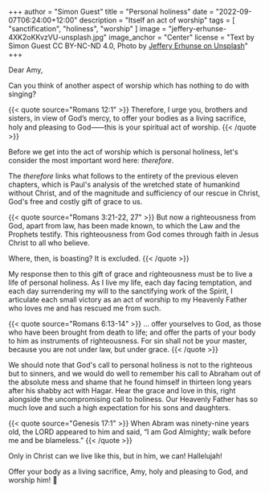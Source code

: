 +++
author = "Simon Guest"
title = "Personal holiness"
date = "2022-09-07T06:24:00+12:00"
description = "Itself an act of worship"
tags = [ "sanctification", "holiness", "worship" ]
image = "jeffery-erhunse-4XK2oKKvzVU-unsplash.jpg"
image_anchor = "Center"
license = "Text by Simon Guest CC BY-NC-ND 4.0, Photo by [Jeffery Erhunse on Unsplash](https://unsplash.com/photos/4XK2oKKvzVU)"
+++

Dear Amy,

Can you think of another aspect of worship which has nothing to do with singing?

{{< quote source="Romans 12:1" >}}
Therefore, I urge you, brothers and sisters, in view of God’s mercy, to offer your bodies as a living sacrifice, holy and pleasing to God⸺this is your spiritual act of worship.
{{< /quote >}}

Before we get into the act of worship which is personal holiness, let's consider the most important word here: _therefore_.

The _therefore_ links what follows to the entirety of the previous eleven chapters, which is Paul's analysis of the wretched state of humankind without Christ, and of the magnitude and sufficiency of our rescue in Christ, God's free and costly gift of grace to us.

{{< quote source="Romans 3:21-22, 27" >}}
But now a righteousness from God, apart from law, has been made known, to which the Law and the Prophets testify. This righteousness from God comes through faith in Jesus Christ to all who believe.

Where, then, is boasting? It is excluded.
{{< /quote >}}

My response then to this gift of grace and righteousness must be to live a life of personal holiness. As I live my life, each day facing temptation, and each day surrendering my will to the sanctifying work of the Spirit, I articulate each small victory as an act of worship to my Heavenly Father who loves me and has rescued me from such.

{{< quote source="Romans 6:13-14" >}}
... offer yourselves to God, as those who have been brought from death to life; and offer the parts of your body to him as instruments of righteousness. For sin shall not be your master, because you are not under law, but under grace.
{{< /quote >}}

We should note that God's call to personal holiness is not to the righteous but to sinners, and we would do well to remember his call to Abraham out of the absolute mess and shame that he found himself in thirteen long years after his shabby act with Hagar. Hear the grace and love in this, right alongside the uncompromising call to holiness. Our Heavenly Father has so much love and such a high expectation for his sons and daughters.

{{< quote source="Genesis 17:1" >}}
When Abram was ninety-nine years old, the LORD appeared to him and said, “I am God Almighty; walk before me and be blameless.”
{{< /quote >}}

Only in Christ can we live like this, but in him, we can! Hallelujah!

Offer your body as a living sacrifice, Amy, holy and pleasing to God, and worship him! 🙏

